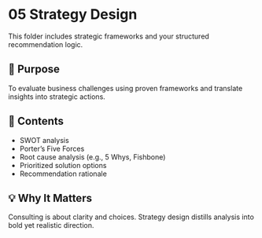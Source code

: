 # 05 Strategy Design

This folder includes strategic frameworks and your structured recommendation logic.

## 📌 Purpose
To evaluate business challenges using proven frameworks and translate insights into strategic actions.

## 📄 Contents
- SWOT analysis
- Porter’s Five Forces
- Root cause analysis (e.g., 5 Whys, Fishbone)
- Prioritized solution options
- Recommendation rationale

## 💡 Why It Matters
Consulting is about clarity and choices. Strategy design distills analysis into bold yet realistic direction.
